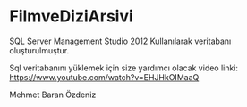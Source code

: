 # FilmveDiziArsivi

SQL Server Management Studio 2012 Kullanılarak veritabanı oluşturulmuştur.

Sql veritabanını yüklemek için size yardımcı olacak video linki:
https://www.youtube.com/watch?v=EHJHkOIMaaQ

Mehmet Baran Özdeniz
